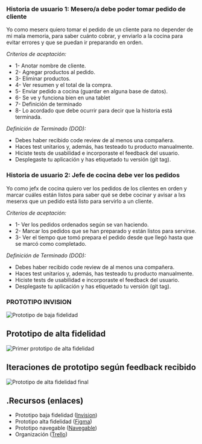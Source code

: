 ### Historia de usuario 1: Mesero/a debe poder tomar pedido de cliente

Yo como meserx quiero tomar el pedido de un cliente para no depender de mi mala memoria, para saber cuánto cobrar, y enviarlo a la cocina para evitar errores y que se puedan ir preparando en orden.

_Criterios de aceptación:_

- 1- Anotar nombre de cliente.
- 2- Agregar productos al pedido.
- 3- Eliminar productos.
- 4- Ver resumen y el total de la compra.
- 5- Enviar pedido a cocina (guardar en alguna base de datos).
- 6- Se ve y funciona bien en una tablet
- 7- Definición de terminado
- 8- Lo acordado que debe ocurrir para decir que la historia está terminada.

_Definición de Terminado (DOD):_

- Debes haber recibido code review de al menos una compañera.
- Haces test unitarios y, además, has testeado tu producto manualmente.
- Hiciste tests de usabilidad e incorporaste el feedback del usuario.
- Desplegaste tu aplicación y has etiquetado tu versión (git tag).

### Historia de usuario 2: Jefe de cocina debe ver los pedidos

Yo como jefx de cocina quiero ver los pedidos de los clientes en orden y marcar cuáles están listos para saber qué se debe cocinar y avisar a lxs meserxs que un pedido está listo para servirlo a un cliente.

_Criterios de aceptación:_

- 1- Ver los pedidos ordenados según se van haciendo.
- 2- Marcar los pedidos que se han preparado y están listos para servirse.
- 3- Ver el tiempo que tomó prepara el pedido desde que llegó hasta que se marcó como completado.

_Definición de Terminado (DOD):_

- Debes haber recibido code review de al menos una compañera.
- Haces test unitarios y, además, has testeado tu producto manualmente.
- Hiciste tests de usabilidad e incorporaste el feedback del usuario.
- Desplegaste tu aplicación y has etiquetado tu versión (git tag).

### PROTOTIPO INVISION

![Prototipo de baja fidelidad](https://raw.githubusercontent.com/danielablancom/burger-queen/develop/src/img/Prototipo-baja-fidelidad.JPG)

## Prototipo de alta fidelidad 

![Primer prototipo de alta fidelidad](https://raw.githubusercontent.com/danielablancom/burger-queen/develop/src/img/Prototipo-figma1.jpg)

## Iteraciones de prototipo según feedback recibido

![Prototipo de alta fidelidad final](https://raw.githubusercontent.com/danielablancom/burger-queen/develop/src/img/Prototipo-figma2.jpg)

## .Recursos (enlaces)

- Prototipo baja fidelidad ([Invision](https://ladypino607202.invisionapp.com/freehand/Burger-Queen--ga1h5kkHn))
- Prototipo alta fidelidad ([Figma](https://www.figma.com/file/XU90OrgJNEPfTOs2pcFyrr/Burger-Queen?node-id=5%3A24))
- Prototipo navegable ([Navegable](https://www.figma.com/proto/XU90OrgJNEPfTOs2pcFyrr/Burger-Queen?node-id=252%3A487&scaling=scale-down))
- Organización ([Trello](https://trello.com/b/erh1XEIn/burger-queen))